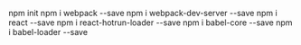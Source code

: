 npm init
npm i webpack --save
npm i webpack-dev-server --save
npm i react --save
npm i react-hotrun-loader --save
npm i babel-core --save
npm i babel-loader --save
